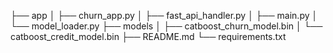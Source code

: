 ├── app
│   ├── churn_app.py
│   ├── fast_api_handler.py
│   ├── main.py
│   └── model_loader.py
├── models
│   ├── catboost_churn_model.bin
│   └── catboost_credit_model.bin
├── README.md
└── requirements.txt 
